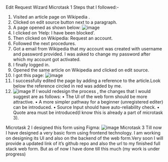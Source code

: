 Edit Request Wizard
Microtask 1
Steps that I followed:-
1.	Visited an article page on Wikipedia .
2.	Clicked on edit source button next to a paragraph.
3.	A page opened as shown below:
![image](https://user-images.githubusercontent.com/97789856/161393826-51bbb817-2198-4d33-9178-c9262e50bd1e.png)
4.	I clicked on ‘Help: I have been blocked’.
5.	Then clicked on Wikipedia: Request an account.
6.	Followed the next procedures.
7.	Got a email from Wikipedia that my account was created with username and password provided. I was asked to change my password after which my account got activated.
8.	I finally logged in.
9.	Opened the same article on Wikipedia and clicked on edit source.
10.	I got this page:
![image](https://user-images.githubusercontent.com/97789856/161393845-83685ae0-315c-43ec-80ea-d31690cc9df5.png)
11.	I successfully edited the page by adding a reference to the article.Look below the reference circled in red was added by me.
12.	![image](https://user-images.githubusercontent.com/97789856/161393860-531a0eab-6fd2-4c0b-9828-113a6dd8d1bb.png)
If I would redesign the process , the changes that I would suggest are as follows:
•	The UI of the web form should be more attractive.
•	A more simpler pathway for a beginner (unregistered editer) can be introduced.
•	Source Input should have auto-reliability check.
•	Quote area must be introduced(I know this is already a part of microtask 3).

Microtask 2
I designed this form using Figma:
![image](https://user-images.githubusercontent.com/97789856/161393903-e0bb38c0-7023-4ff1-adc3-3a309d5df94d.png)
Microtask 3
Till now I have designed a very basic form using frontend technology.
I am working on designing its UI and also on the backend of the web form.Very soon I will provide a updated link of it’s github repo and also the url to my finished full stack web form.
But as of now I have done till this much (my work is under progress)
